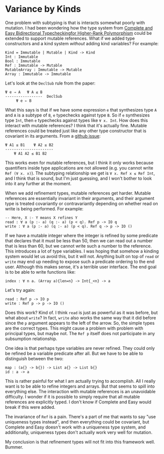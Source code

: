 # Variance by Kinds

One problem with subtyping is that is interacts somewhat poorly with mutation.
I had been wondering how the type system from
[Complete and Easy Bidirectional Typecheckingfor Higher-Rank Polymorphism](https://www.cl.cam.ac.uk/~nk480/bidir.pdf)
could be extended to support mutable references. What if we added type
constructors and a kind system *without* adding kind variables? For
example:

    Kind = Immutable | Mutable | Kind -> Kind
    Int : Immutable
    Bool : Immutable
    Ref : Immutable -> Mutable
    MutableArray : Immutable -> Mutable
    Array : Immutable -> Immutable

Let's look at the `DeclSub` rule from the paper:

    Ψ e ⇒ A   Ψ A ≤ B
    -----------------  DeclSub
         Ψ e ⇐ B

What this says is that if we have some expression `e` that synthesizes
type `A` and `A` is a subtype of `B`, `e` typechecks against type `B`.
So if `e` synthesizes type `Int`, then `e` typechecks against types
like `∀ x. Int`. How does this interact with mutable references? I
think that it's actually fine. Mutable references could be treated
just like any other type constructor that is covariant in its arguments.
From a [github issue](https://github.com/ollef/Bidirectional/issues/5#issuecomment-646626749):

    Ψ A1 ≤ B1    Ψ A2 ≤ B2
    ----------------------
        Ψ A1 A2 ≤ B1 B2

This works even for mutable references, but I think it only works
because quantifiers inside type applications are not allowed
(e.g. you cannot write `Ref (∀ x. x)`). The subtyping relationship
we get is `∀ x. Ref x ≤ Ref Int`, and I think that is sound, but
I'm just guessing, and I won't bother to look into it any further
at the moment.

When we add refinement types, mutable references get harder.
Mutable references are essentially invariant in their arguments, and
their argument type is treated covariantly or contravariantly depending
on whether read on write is being performed. For example:

    -- Here, X :- Y means X refines Y
    read : ∀ a (p :- a) (q :- a) (p < q). Ref p -> IO q
    write : ∀ a (p :- a) (q :- a) (p < q). Ref q -> p -> IO ()

If we have a mutable integer where the integer is refined by some predicate
that declares that it must be less than 50, then we can read out a number
that is less than 60, but we cannot write such a number to the reference.
This introduces a lot of type variables. I was hoping that somehow a
kinding system would let us avoid this, but it will not. Anything
built on top of `read` or `write` may end up needing to expose such
a predicate ordering to the end user. Although this makes sense, it's
a terrible user interface. The end goal is to be able to write functions
like:

    index : ∀ n a. (Array a){len=n} -> Int{_<n} -> a

Let's try again:

    read : Ref p -> IO p
    write : Ref p -> p -> IO ()

Does this work? Kind of. I think `read` is just as powerful as it was before,
but what about `write`? In fact, `write` also works the same way that it
did before since the `p` argument appears to the left of the arrow. So,
the simple types are the correct types. This might cause a problem with
problem with principal types, but maybe not. The `Ref p` itself does not
participate in any subsumption relationship.

One idea is that perhaps type variables are never refined. They could
only be refined be a variable predicate after all. But we have to be
able to distinguish between the two:

    map : (a{} -> b{}) -> List a{} -> List b{}
    id : a -> a

This is rather painful for what I am actually trying to accomplish. All
I really want is to be able to refine integers and arrays. But that seems
to spill into everything else. The interaction with mutable references is
an unavoidable difficulty. I wonder if it is possible to simply require
that all mutable references are explicitly typed. I don't know if
Complete and Easy would break if this were added.

The invariance of `Ref` is a pain. There's a part of me that wants
to say "use uniqueness types instead", and then everything could be
covariant, but Complete and Easy doesn't work with a uniqueness type
system, and additionally, uniqueness types don't actually work very
well for mutation.

My conclusion is that refinement types will not fit into this framework
well. Bummer.
